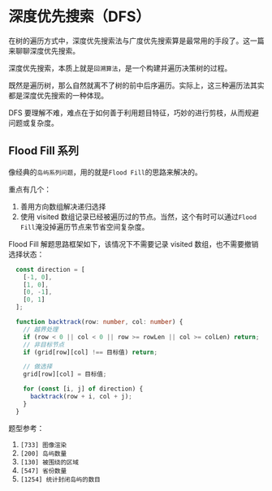 # 深度优先搜索（DFS）

在树的遍历方式中，深度优先搜索法与广度优先搜索算是最常用的手段了。这一篇来聊聊深度优先搜索。

深度优先搜索，本质上就是`回溯算法`，是一个构建并遍历决策树的过程。

既然是遍历树，那么自然就离不了树的前中后序遍历。实际上，这三种遍历法其实都是深度优先搜索的一种体现。

DFS 要理解不难，难点在于如何善于利用题目特征，巧妙的进行剪枝，从而规避问题或复杂度。

## Flood Fill 系列

像经典的`岛屿系列问题`，用的就是`Flood Fill`的思路来解决的。

重点有几个：

1. 善用方向数组解决递归选择
2. 使用 visited 数组记录已经被遍历过的节点。当然，这个有时可以通过`Flood Fill`淹没掉遍历节点来节省空间复杂度。

Flood Fill 解题思路框架如下，该情况下不需要记录 visited 数组，也不需要撤销选择状态：

```ts
  const direction = [
    [-1, 0],
    [1, 0],
    [0, -1],
    [0, 1]
  ];

  function backtrack(row: number, col: number) {
    // 越界处理
    if (row < 0 || col < 0 || row >= rowLen || col >= colLen) return;
    // 非目标节点
    if (grid[row][col] !== 目标值) return;

    // 做选择
    grid[row][col] = 目标值;

    for (const [i, j] of direction) {
      backtrack(row + i, col + j);
    }
  }
```

题型参考：

1. `[733] 图像渲染`
2. `[200] 岛屿数量`
3. `[130] 被围绕的区域`
4. `[547] 省份数量`
5. `[1254] 统计封闭岛屿的数目`
